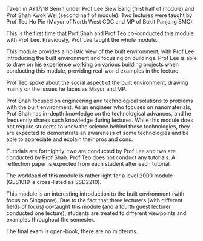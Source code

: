 Taken in AY17/18 Sem 1 under Prof Lee Siew Eang (first half of module) and Prof Shah Kwok Wei (second half of module).  Two lectures were taught by Prof Teo Ho Pin (Mayor of North West CDC and MP of Bukit Panjang SMC).

This is the first time that Prof Shah and Prof Teo co-conducted this module with Prof Lee.  Previously, Prof Lee taught the whole module.

This module provides a holistic view of the built environment, with Prof Lee introducing the built environment and focusing on buildings.  Prof Lee is able to draw on his experience working on various building projects when conducting this module, providing real-world examples in the lecture.

Prof Teo spoke about the social aspect of the built environment, drawing mainly on the issues he faces as Mayor and MP.

Prof Shah focused on engineering and technological solutions to problems with the built environment.  As an engineer who focuses on nanomaterials, Prof Shah has in-depth knowledge on the technological advances, and he frequently shares such knowledge during lectures.  While this module does not require students to know the science behind these technologies, they are expected to demonstrate an awareness of some technologies and be able to appreciate and explain their pros and cons.

Tutorials are fortnightly; two are conducted by Prof Lee and two are conducted by Prof Shah.  Prof Teo does not conduct any tutorials.  A reflection paper is expected from each student after each tutorial.

The workload of this module is rather light for a level 2000 module (GES1019 is cross-listed as SSD2210).

This module is an interesting introduction to the built environment (with focus on Singapore).  Due to the fact that three lecturers (with different fields of focus) co-taught this module (and a fourth guest lecturer conducted one lecture), students are treated to different viewpoints and examples throughout the semester.

The final exam is open-book; there are no midterms.